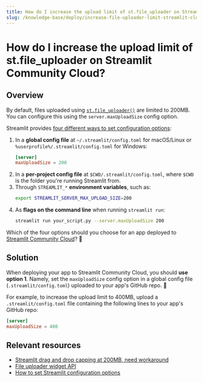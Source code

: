 ```yaml
---
title: How do I increase the upload limit of st.file_uploader on Streamlit Community Cloud?
slug: /knowledge-base/deploy/increase-file-uploader-limit-streamlit-cloud
---
```


# How do I increase the upload limit of st.file_uploader on Streamlit Community Cloud?

## Overview

By default, files uploaded using [`st.file_uploader()`](/library/api-reference/widgets/st.file_uploader) are limited to 200MB. You can configure this using the `server.maxUploadSize` config option.

Streamlit provides [four different ways to set configuration options](/library/advanced-features/configuration#set-configuration-options):

1. In a **global config file** at `~/.streamlit/config.toml` for macOS/Linux or `%userprofile%/.streamlit/config.toml` for Windows:
   ```toml
   [server]
   maxUploadSize = 200
   ```
2. In a **per-project config file** at `$CWD/.streamlit/config.toml`, where `$CWD` is the folder you're running Streamlit from.
3. Through `STREAMLIT_*` **environment variables**, such as:
   ```bash
   export STREAMLIT_SERVER_MAX_UPLOAD_SIZE=200
   ```
4. As **flags on the command line** when running `streamlit run`:
   ```bash
   streamlit run your_script.py --server.maxUploadSize 200
   ```

Which of the four options should you choose for an app deployed to [Streamlit Community Cloud](/streamlit-community-cloud)? 🤔

## Solution

When deploying your app to Streamlit Community Cloud, you should **use option 1**. Namely, set the `maxUploadSize` config option in a global config file (`.streamlit/config.toml`) uploaded to your app's GitHub repo. 🎈

For example, to increase the upload limit to 400MB, upload a `.streamlit/config.toml` file containing the following lines to your app's GitHub repo:

```toml
[server]
maxUploadSize = 400
```

## Relevant resources

- [Streamlit drag and drop capping at 200MB, need workaround](https://discuss.streamlit.io/t/streamlit-drag-and-drop-capping-at-200mb-need-workaround/19803/2)
- [File uploader widget API](/library/api-reference/widgets/st.file_uploader)
- [How to set Streamlit configuration options](/library/advanced-features/configuration#set-configuration-options)

